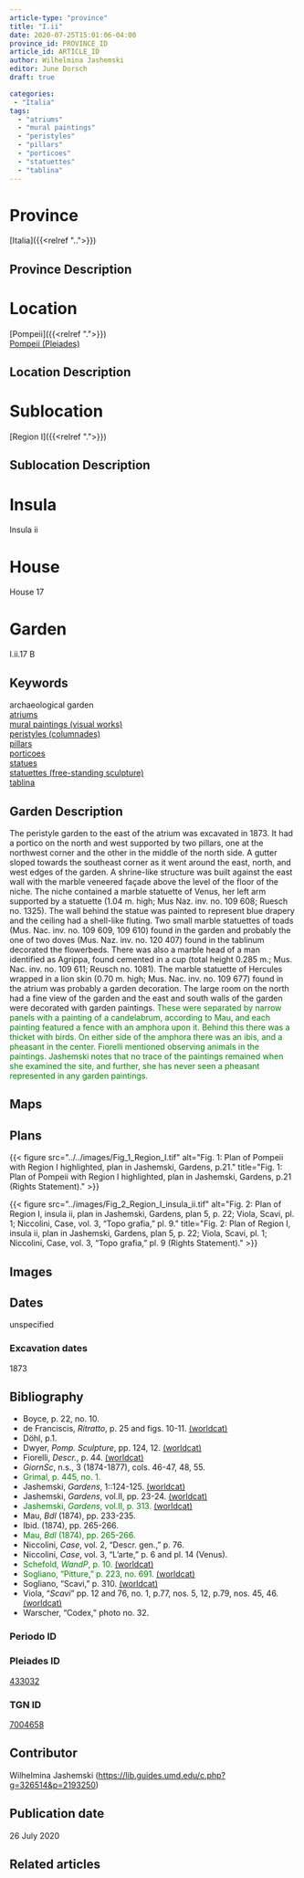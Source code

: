 ```yaml
---
article-type: "province"
title: "I.ii"
date: 2020-07-25T15:01:06-04:00
province_id: PROVINCE_ID
article_id: ARTICLE_ID
author: Wilhelmina Jashemski
editor: June Dorsch
draft: true

categories:
 - "Italia"
tags:
  - "atriums"
  - "mural paintings"
  - "peristyles"
  - "pillars"
  - "porticoes"
  - "statuettes"
  - "tablina"
---
```


# Province

[Italia]({{<relref "..">}})

## Province Description

<!-- DESCRIPTION -->


# Location

[Pompeii]({{<relref ".">}}) \
[Pompeii (Pleiades)](https://pleiades.stoa.org/places/433032)

## Location Description

<!-- LEAVE THIS BLANK FOR NOW -->

# Sublocation

[Region I]({{<relref ".">}})

## Sublocation Description

<!-- DESCRIPTION -->

# Insula

Insula ii

# House

House 17

# Garden

I.ii.17 B

## Keywords

archaeological garden \
[atriums](http://vocab.getty.edu/page/aat/300004097) \
[mural paintings (visual works)](http://vocab.getty.edu/page/aat/300033644) \
[peristyles (columnades)](http://vocab.getty.edu/page/aat/300004029) \
[pillars](http://vocab.getty.edu/page/aat/300264605) \
[porticoes](http://vocab.getty.edu/page/aat/300004145) \
[statues](http://vocab.getty.edu/page/aat/300047600) \
[statuettes (free-standing sculpture)](http://vocab.getty.edu/page/aat/300312262) \
[tablina](http://vocab.getty.edu/page/aat/300004180)  

## Garden Description

The peristyle garden to the east of the atrium was excavated in 1873. It had a portico on the north and west supported by two pillars, one at the northwest corner and the other in the middle of the north side. A gutter sloped towards the southeast corner as it went around the east, north, and west edges of the garden. A shrine-like structure was built against the east wall with the marble veneered façade above the level of the floor of the niche. The niche contained a marble statuette of Venus, her left arm supported by a statuette (1.04 m. high; Mus Naz. inv. no. 109 608; Ruesch no. 1325). The wall behind the statue was painted to represent blue drapery and the ceiling had a shell-like fluting. Two small marble statuettes of toads (Mus. Nac. inv. no. 109 609, 109 610) found in the garden and probably the one of two doves (Mus. Naz. inv. no. 120 407) found in the tablinum decorated the flowerbeds. There was also a marble head of a man identified as Agrippa, found cemented in a cup (total height 0.285 m.; Mus. Nac. inv. no. 109 611; Reusch no. 1081). The marble statuette of Hercules wrapped in a lion skin (0.70 m. high; Mus. Nac. inv. no. 109 677) found in the atrium was probably a garden decoration. The large room on the north had a fine view of the garden and the east and south walls of the garden were decorated with garden paintings. <span style="color:green"> These were separated by narrow panels with a painting of a candelabrum, according to Mau, and each painting featured a fence with an amphora upon it. Behind this there was a thicket with birds. On either side of the amphora there was an ibis, and a pheasant in the center. Fiorelli mentioned observing animals in the paintings. Jashemski notes that no trace of the paintings remained when she examined the site, and further, she has never seen a pheasant represented in any garden paintings. </span>

## Maps

<!--
OLD WAY (DO NOT USE)
![alt_text](../../images/image_name.ext)
*CAPTION*

NEW WAY ↓↓↓↓
{{< figure src="../../images/image_name.ext" alt="ALT_TEXT" title="CAPTION" >}}
-->

## Plans

{{< figure src="../../images/Fig_1_Region_I.tif" alt="Fig. 1: Plan of Pompeii with Region I highlighted, plan in Jashemski, Gardens, p.21." title="Fig. 1: Plan of Pompeii with Region I highlighted, plan in Jashemski, Gardens, p.21 (Rights Statement)." >}}

{{< figure src="../images/Fig_2_Region_I_insula_ii.tif" alt="Fig. 2: Plan of Region I, insula ii, plan in Jashemski, Gardens, plan 5, p. 22; Viola, Scavi, pl. 1; Niccolini, Case, vol. 3, “Topo grafia,” pl. 9." title="Fig. 2: Plan of Region I, insula ii, plan in Jashemski, Gardens, plan 5, p. 22; Viola, Scavi, pl. 1; Niccolini, Case, vol. 3, “Topo grafia,” pl. 9 (Rights Statement)." >}}

## Images

## Dates

unspecified

### Excavation dates

1873

## Bibliography

* Boyce, p. 22, no. 10.
* de Franciscis, *Ritratto*, p. 25 and figs. 10-11. [(worldcat)](http://www.worldcat.org/oclc/715647657)
* Döhl, p.1.
* Dwyer, *Pomp. Sculpture*, pp. 124, 12. [(worldcat)](http://www.worldcat.org/oclc/905743252)
* Fiorelli, *Descr.*, p. 44. [(worldcat)](http://www.worldcat.org/oclc/908272023)
* *GiornSc*, n.s., 3 (1874-1877),  cols. 46-47, 48, 55.
* <span style="color:green"> Grimal, p. 445, no. 1. </span>
* Jashemski, *Gardens*, 1::124-125. [(worldcat)](http://www.worldcat.org/oclc/884024123)
* Jashemski, *Gardens*, vol.II, pp. 23-24. [(worldcat)](http://www.worldcat.org/oclc/921816405)
* <span style="color:green"> Jashemski, *Gardens*, vol.II, p. 313. [(worldcat)](http://www.worldcat.org/oclc/921816405)</span>
* Mau, *BdI* (1874), pp. 233-235.
* Ibid. (1874), pp. 265-266.
* <span style="color:green"> Mau, *BdI* (1874), pp. 265-266. </span>
* Niccolini, *Case*, vol. 2, “Descr. gen.,” p. 76.
* Niccolini, *Case*, vol. 3, “L’arte,” p. 6 and pl. 14 (Venus).
* <span style="color:green"> Schefold, *WandP*, p. 10. [(worldcat)](http://www.worldcat.org/oclc/637248120) </span>
* <span style="color:green"> Sogliano, “Pitture,” p. 223, no. 691. [(worldcat)](http://www.worldcat.org/oclc/826597580) </span>
* Sogliano, “Scavi,” p. 310. [(worldcat)](http://www.worldcat.org/oclc/715087975)
* Viola, “*Scavi*” pp. 12 and 76, no. 1, p.77, nos. 5, 12, p.79, nos. 45, 46. [(worldcat)](http://www.worldcat.org/oclc/715087975)
* Warscher, “Codex,” photo no. 32.

### Periodo ID

<!-- [PERIODO_ID](https://pleiades.stoa.org/places/PLEIADES_ID) -->

### Pleiades ID

[433032](https://pleiades.stoa.org/places/433032)

### TGN ID

[7004658](http://vocab.getty.edu/page/tgn/7004658)

## Contributor

Wilhelmina Jashemski (https://lib.guides.umd.edu/c.php?g=326514&p=2193250)

## Publication date

26 July 2020

## Related articles

<!-- Links to other related articles. Leave blank for now -->
